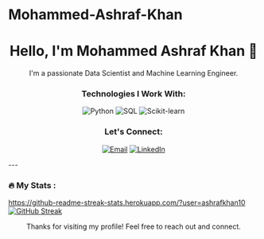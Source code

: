 # Mohammed-Ashraf-Khan
<!-- Your GitHub profile README -->

<!-- Header -->
<h1 align="center">Hello, I'm Mohammed Ashraf Khan  👋</h1>

<!-- Introduction -->
<p align="center">I'm a passionate Data Scientist and Machine Learning Engineer.</p>

<!-- Technologies -->
<h3 align="center">Technologies I Work With:</h3>
<p align="center">
  <img src="https://img.shields.io/badge/Python-3776AB?style=flat&logo=python&logoColor=white" alt="Python">
  <img src="https://img.shields.io/badge/SQL-276DC3?style=flat&logo=sql&logoColor=white" alt="SQL">
  <img src="https://img.shields.io/badge/Scikit--learn-F7931E?style=flat&logo=scikit-learn&logoColor=white" alt="Scikit-learn">
</p>


<!-- Contact -->
<h3 align="center">Let's Connect:</h3>
<p align="center">
  <a href="mailto:ashrafkhan9040@gmail.com"><img src="https://img.shields.io/badge/Email-D14836?style=flat&logo=gmail&logoColor=white" alt="Email"></a>
  <a href="www.linkedin.com/in/mohammed-ashraf-khan-93302027a"><img src="https://img.shields.io/badge/LinkedIn-0077B5?style=flat&logo=linkedin&logoColor=white" alt="LinkedIn"></a>
</p>
---

### :fire: My Stats :
https://github-readme-streak-stats.herokuapp.com/?user=ashrafkhan10
[![GitHub Streak](http://github-readme-streak-stats.herokuapp.com?user=ashrafkhan10&theme=dark&background=000000)](https://git.io/streak-stats)



<!-- Footer -->
<p align="center">Thanks for visiting my profile! Feel free to reach out and connect.</p>
